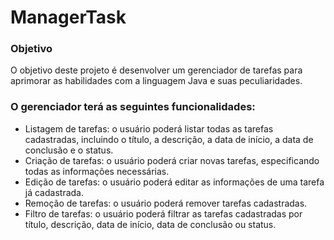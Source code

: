 # ManagerTask
### Objetivo

O objetivo deste projeto é desenvolver um gerenciador de tarefas para aprimorar as habilidades com a linguagem Java e suas peculiaridades.

### O gerenciador terá as seguintes funcionalidades:

- Listagem de tarefas: o usuário poderá listar todas as tarefas cadastradas, incluindo o título, a descrição, a data de início, a data de conclusão e o status.
- Criação de tarefas: o usuário poderá criar novas tarefas, especificando todas as informações necessárias.
- Edição de tarefas: o usuário poderá editar as informações de uma tarefa já cadastrada.
- Remoção de tarefas: o usuário poderá remover tarefas cadastradas.
- Filtro de tarefas: o usuário poderá filtrar as tarefas cadastradas por título, descrição, data de início, data de conclusão ou status.
